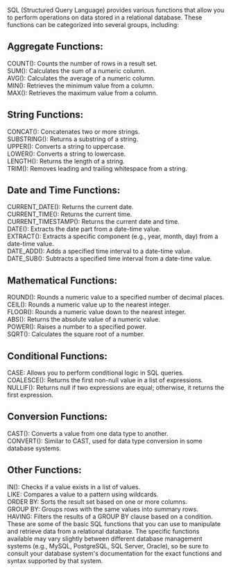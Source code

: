 SQL (Structured Query Language) provides various functions that allow you to perform operations on data stored in a relational database. These functions can be categorized into several groups, including:<br>

## Aggregate Functions:<br>

COUNT(): Counts the number of rows in a result set.<br>
SUM(): Calculates the sum of a numeric column.<br>
AVG(): Calculates the average of a numeric column.<br>
MIN(): Retrieves the minimum value from a column.<br>
MAX(): Retrieves the maximum value from a column.<be>

## String Functions:<br>
CONCAT(): Concatenates two or more strings.<br>
SUBSTRING(): Returns a substring of a string.<br>
UPPER(): Converts a string to uppercase.<br>
LOWER(): Converts a string to lowercase.<br>
LENGTH(): Returns the length of a string.<br>
TRIM(): Removes leading and trailing whitespace from a string.<be>

## Date and Time Functions:<br>
CURRENT_DATE(): Returns the current date.<br>
CURRENT_TIME(): Returns the current time.<br>
CURRENT_TIMESTAMP(): Returns the current date and time.<br>
DATE(): Extracts the date part from a date-time value.<br>
EXTRACT(): Extracts a specific component (e.g., year, month, day) from a date-time value.<br>
DATE_ADD(): Adds a specified time interval to a date-time value.<br>
DATE_SUB(): Subtracts a specified time interval from a date-time value.<be>


## Mathematical Functions:<br>
ROUND(): Rounds a numeric value to a specified number of decimal places.<br>
CEIL(): Rounds a numeric value up to the nearest integer.<br>
FLOOR(): Rounds a numeric value down to the nearest integer.<br>
ABS(): Returns the absolute value of a numeric value.<br>
POWER(): Raises a number to a specified power.<br>
SQRT(): Calculates the square root of a number.<be>


## Conditional Functions:<br>
CASE: Allows you to perform conditional logic in SQL queries.<br>
COALESCE(): Returns the first non-null value in a list of expressions.<br>
NULLIF(): Returns null if two expressions are equal; otherwise, it returns the first expression.<be>


## Conversion Functions:<br>
CAST(): Converts a value from one data type to another.<br>
CONVERT(): Similar to CAST, used for data type conversion in some database systems.<be>


## Other Functions:<br>
IN(): Checks if a value exists in a list of values.<br>
LIKE: Compares a value to a pattern using wildcards.<br>
ORDER BY: Sorts the result set based on one or more columns.<br>
GROUP BY: Groups rows with the same values into summary rows.<br>
HAVING: Filters the results of a GROUP BY clause based on a condition.<br>
These are some of the basic SQL functions that you can use to manipulate and retrieve data from a relational database. The specific functions available may vary slightly between different database management systems (e.g., MySQL, PostgreSQL, SQL Server, Oracle), so be sure to consult your database system's documentation for the exact functions and syntax supported by that system.<br>

